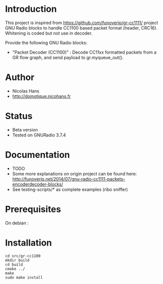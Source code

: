 
Introduction
============

This project is inspired from https://github.com/funoverip/gr-cc1111/ project
GNU Radio blocks to handle CC1100 based packet format (header, CRC16). Whitening is coded but not use in decoder.

Provide the following GNU Radio blocks:
- "Packet Decoder (CC1100)" : Decode CC11xx formatted packets from a GR flow graph, and send payload to gr.myqueue_out().

Author
======
- Nicolas Hans
- http://domotique.nicohans.fr

Status
======
- Beta version
- Tested on GNURadio 3.7.4

Documentation
=============
- TODO
- Some more explanations on origin project can be found here: http://funoverip.net/2014/07/gnu-radio-cc1111-packets-encoderdecoder-blocks/
- See testing-scripts/* as complete examples (ribo sniffer)

Prerequisites
=============
On debian :


Installation
============

```
cd src/gr-cc1100
mkdir build
cd build
cmake ../
make 
sudo make install
```

